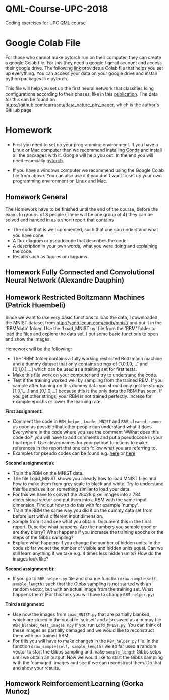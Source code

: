 # QML-Course-UPC-2018
Coding exercises for UPC QML course


# Google Colab File
For those who cannot make pytorch run on their computer, they can create a google Colab file. For this they need a google / gmail account and access their google drive.
The following [link](https://colab.research.google.com/drive/1_pmKbc_sN32TMHSXotBug-QqJAHkT9-s) provides a Colab file that helps you set up everything. You can access your data on your google drive and install python packages like pytorch.

This file will help you set up the first neural network that classifies Ising configurations according to their phases, like in this [publication](https://arxiv.org/pdf/1605.01735.pdf). The data for this can be found on https://github.com/carrasqu/data_nature_phy_paper, which is the author's GitHub page.

# Homework
- First you need to set up your programming environment. If you have a Linux or Mac computer then we recommend installing [Conda](https://www.anaconda.com/download/#macos) and install all the packages with it. Google will help you out.
In the end you will need especially [pytorch](https://pytorch.org/).

- If you have a windows computer we recommend using the Google Colab file from above. You can also use it if you don't want to set up your own programming environment on Linux and Mac.

## Homework General

The Homework have to be finished until the end of the course, before the exam. In groups of 3 people (There will be one group of 4) they can be solved and handed in as a short report that contains

- The code that is well commented, such that one can understand what you have done.
- A flux diagram or pseudocode that describes the code
- A description in your own words, what you were doing and explaining the code.
- Results such as figures or diagrams.

## Homework Fully Connected and Convolutional Neural Network (Alexandre Dauphin)



## Homework Restricted Boltzmann Machines (Patrick Huembeli)

Since we want to use very basic functions to load the data, I downloaded the MNIST dataset from http://yann.lecun.com/exdb/mnist/ and put it in the 'RBM/data' folder. Use the 'Load_MNIST.py' file from the 'RBM' folder to load the files and explore the data set. I put some basic functions to open and show the images.

Homework will be the following:
- The 'RBM' folder contains a fully working restricted Boltzmann machine and a dummy dataset that only contains strings of [1,0,1,0,...] and [0,1,0,1,...] which can be used as a training set for first tests.
- Make this file work on your computer and try to understand the code.
- Test if the training worked well by sampling from the trained RBM. If you sample after training on this dummy data you should only get the strings [1,0,1,...] and [0,1,0,...] because this is the only data the RBM has seen. If you get other strings, your RBM is not trained perfectly. Increse for example epochs or lower the learning rate.

**First assignment:** 
- Comment the code in `RBM_helper`, `Loader_MNIST` and `RBM_cleaned_runner` as good as possible that other people can understand what it does. Everywhere in the code where you see the comment '#What does this code do?' you will have to add comments and put a pseudocode in your final report. Use clever names for your python functions to make references in the report that one can follow what you are referring to.
- Examples for pseudo codes can be found e.g. [here](https://en.wikibooks.org/wiki/LaTeX/Algorithms) or [here](https://tex.stackexchange.com/questions/163768/write-pseudo-code-in-latex) 

**Second assignment a):** 
- Train the RBM on the MNIST data.
- The file Load_MNIST shows you already how to load MNIST files and how to make them from grey scale to black and white. Try to understand this file and use it or something similar to load your data.
- For this we have to convert the 28x28 pixel images into a 784 dimensional vector and put them into a RBM with the same input dimension. Find out how to do this with for example 'numpy'.
- Train the RBM the same way you did it on the dummy data set from before just with a different input dimension.
- Sample from it and see what you obtain. Document this in the final report. Describe what happens. Are the numbers you sample good or are they blurry? What happens if you increase the training epochs or the steps of the Gibbs sampling?
- Explore what happens if you change the number of hidden units. In the code so far we set the number of visible and hidden units equal. Can we still learn anything if we take e.g. 4 times less hidden units? How do the images look like?

**Second assignment b):** 
- If you go to `RBM_helper.py` file and change function `draw_sample(self, sample_length)` such that the Gibbs sampling is not started with an random vector, but with an actual image from the training set. What happens then? (For this task you will have to change `RBM_helper.py`)

**Third assignment:**
- Use now the images from `Load_MNIST.py` that are partially blanked, which are stored in the vraiable 'subset' and also saved as a numpy file `RBM_blanked_test_images.npy` if you run `Load_MNIST.py`. You can think of these images as partially damaged and we would like to reconstruct them with our trained RBM.
- For this you will have to make changes in the `RBM_helper.py` file. In the function `draw_sample(self, sample_length)` we so far used a random vector to start the Gibbs sampling and make `sample_length` Gibbs setps until we obtain an output. Now we would like to start the Gibbs sampling with the 'damaged' images and see if we can reconstruct them. Do that and show your results.

## Homework Reinforcement Learning (Gorka Muñoz)
